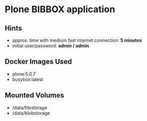 # Plone BIBBOX application

## Hints
* approx. time with medium fast internet connection: **5 minutes**
* initial user/password: **admin / admin**


## Docker Images Used

- plone:5.0.7
- busybox:latest


## Mounted Volumes

- /data/filestorage
- /data/blobstorage